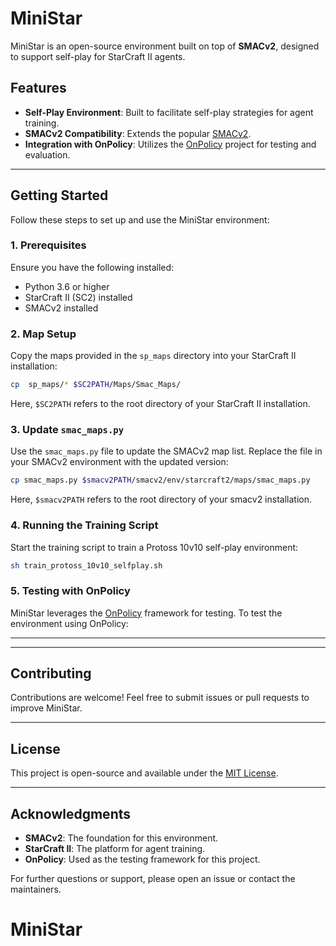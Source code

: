 # MiniStar

MiniStar is an open-source environment built on top of **SMACv2**, designed to support self-play for StarCraft II agents.

## Features
- **Self-Play Environment**: Built to facilitate self-play strategies for agent training.
- **SMACv2 Compatibility**: Extends the popular [SMACv2](https://github.com/oxwhirl/smacv2).
- **Integration with OnPolicy**: Utilizes the [OnPolicy](https://github.com/marlbenchmark/on-policy) project for testing and evaluation.

---

## Getting Started
Follow these steps to set up and use the MiniStar environment:

### 1. Prerequisites
Ensure you have the following installed:
- Python 3.6 or higher
- StarCraft II (SC2) installed 
- SMACv2 installed

### 2. Map Setup
Copy the maps provided in the `sp_maps` directory into your StarCraft II installation:

```bash
cp  sp_maps/* $SC2PATH/Maps/Smac_Maps/
```
Here, `$SC2PATH` refers to the root directory of your StarCraft II installation.

### 3. Update `smac_maps.py`
Use the `smac_maps.py` file to update the SMACv2 map list. Replace the file in your SMACv2 environment with the updated version:

```bash
cp smac_maps.py $smacv2PATH/smacv2/env/starcraft2/maps/smac_maps.py
```
Here, `$smacv2PATH` refers to the root directory of your smacv2 installation.

### 4. Running the Training Script
Start the training script to train a Protoss 10v10 self-play environment:

```bash
sh train_protoss_10v10_selfplay.sh
```

### 5. Testing with OnPolicy
MiniStar leverages the [OnPolicy](https://github.com/marlbenchmark/on-policy) framework for testing. To test the environment using OnPolicy:

---


---

## Contributing
Contributions are welcome! Feel free to submit issues or pull requests to improve MiniStar.

---

## License
This project is open-source and available under the [MIT License](LICENSE).

---

## Acknowledgments
- **SMACv2**: The foundation for this environment.
- **StarCraft II**: The platform for agent training.
- **OnPolicy**: Used as the testing framework for this project.

For further questions or support, please open an issue or contact the maintainers.

# MiniStar
